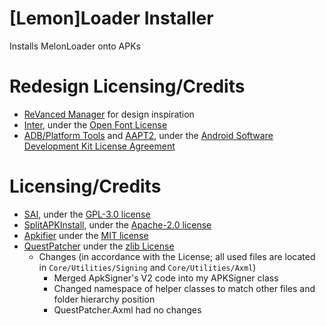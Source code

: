 # [Lemon]Loader Installer
Installs MelonLoader onto APKs

# Redesign Licensing/Credits
- [ReVanced Manager](https://github.com/ReVanced/revanced-manager) for design inspiration
- [Inter](https://fonts.google.com/specimen/Inter), under the [Open Font License](https://openfontlicense.org/)
- [ADB/Platform Tools](https://developer.android.com/tools/releases/platform-tools) and [AAPT2](https://developer.android.com/tools/aapt2), under the [Android Software Development Kit License Agreement](https://developer.android.com/tools/releases/platform-tools)

# Licensing/Credits
- [SAI](https://github.com/Aefyr/SAI), under the [GPL-3.0 license](https://github.com/Aefyr/SAI/blob/master/LICENSE)
- [SplitAPKInstall](https://github.com/nkalra0123/splitapkinstall), under the [Apache-2.0 license](https://github.com/nkalra0123/splitapkinstall/blob/master/LICENSE)
- [Apkifier](https://github.com/emulamer/Apkifier) under the [MIT license](https://github.com/emulamer/Apkifier/blob/master/LICENSE)
- [QuestPatcher](https://github.com/Lauriethefish/QuestPatcher) under the [zlib License](https://github.com/Lauriethefish/QuestPatcher/blob/main/LICENSE)
  - Changes (in accordance with the License; all used files are located in `Core/Utilities/Signing` and `Core/Utilities/Axml`)
    - Merged ApkSigner's V2 code into my APKSigner class
    - Changed namespace of helper classes to match other files and folder hierarchy position
    - QuestPatcher.Axml had no changes